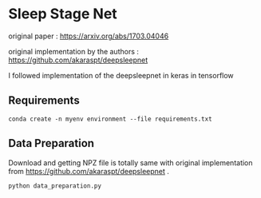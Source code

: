 # Sleep Stage Net
original paper : https://arxiv.org/abs/1703.04046

original implementation by the authors : https://github.com/akaraspt/deepsleepnet

I followed implementation of the deepsleepnet in keras in tensorflow

## Requirements

    conda create -n myenv environment --file requirements.txt


## Data Preparation

Download and getting NPZ file is totally same with original implementation from https://github.com/akaraspt/deepsleepnet .

    python data_preparation.py
